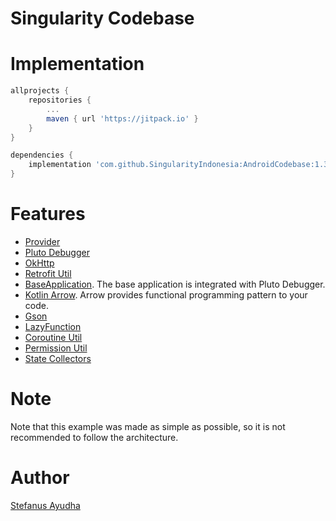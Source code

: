 # Singularity Codebase
# Implementation
```groovy
allprojects {
    repositories {
        ...
        maven { url 'https://jitpack.io' }
    }
}

dependencies {
    implementation 'com.github.SingularityIndonesia:AndroidCodebase:1.3.0'
}
```

# Features
- [Provider](docs/Provider.md)
- [Pluto Debugger](https://androidpluto.com/)
- [OkHttp](docs/OkHttp.md)
- [Retrofit Util](docs/Retrofit.md)
- [BaseApplication](codebase/src/main/java/com/singularity_code/codebase/util/BaseApplication.kt).
  The base application is integrated with Pluto Debugger.
- [Kotlin Arrow](https://arrow-kt.io/).
  Arrow provides functional programming pattern to your code.
- [Gson](https://github.com/google/gson)
- [LazyFunction](docs/LazyFunction.md)
- [Coroutine Util](docs/Coroutine.md)
- [Permission Util](docs/Permission.md)
- [State Collectors](docs/StateCollector.md)

# Note
Note that this example was made as simple as possible, so it is not recommended to follow the architecture.

# Author
[Stefanus Ayudha](https://github.com/stefanusayudha)
